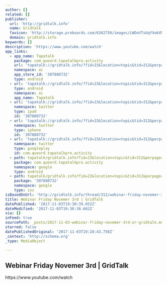 ```yaml
---
author: []
related: []
publisher:
  url: 'http://gridtalk.info'
  name: Gridtalk
  favicon: 'http://storage.proboards.com/6362750/images/LWDoVTsUqYVwkXMNmswQ.ico'
  domain: gridtalk.info
keywords: []
description: 'https://www.youtube.com/watch'
app_links:
  - app_name: Tapatalk
    package: com.quoord.tapatalkpro.activity
    url: 'tapatalk://gridtalk.info/?fid=23&location=topic&tid=312&perpage=15&page=1'
    namespace: ai
    app_store_id: '307880732'
    type: android
  - url: 'tapatalk://gridtalk.info/?fid=23&location=topic&tid=312&perpage=15&page=1'
    type: android
    namespace: ai
    app_name: Tapatalk
  - url: 'tapatalk://gridtalk.info/?fid=23&location=topic&tid=312&perpage=15&page=1'
    namespace: twitter
    type: ipad
    id: '307880732'
  - url: 'tapatalk://gridtalk.info/?fid=23&location=topic&tid=312&perpage=15&page=1'
    namespace: twitter
    type: iphone
    id: '307880732'
  - url: 'tapatalk://gridtalk.info/?fid=23&location=topic&tid=312&perpage=15&page=1'
    namespace: twitter
    type: googleplay
    id: com.quoord.tapatalkpro.activity
  - path: tapatalk/gridtalk.info?fid=23&location=topic&tid=312&perpage=15&page=1
    package: com.quoord.tapatalkpro.activity
    namespace: google
    type: android
  - path: tapatalk/gridtalk.info?fid=23&location=topic&tid=312&perpage=15&page=1
    package: '307880732'
    namespace: google
    type: ios
isBasedOnUrl: 'http://gridtalk.info/thread/312/webinar-friday-novemer-3rd'
title: Webinar Friday Novemer 3rd | GridTalk
datePublished: '2017-11-03T19:30:39.052Z'
dateModified: '2017-11-03T19:30:38.602Z'
via: {}
inFeed: true
sourcePath: _posts/2017-11-03-webinar-friday-novemer-3rd-or-gridtalk.md
starred: false
datePublishedOriginal: '2017-11-03T19:28:43.758Z'
_context: 'http://schema.org'
_type: MediaObject

---
```

<article style=""><h1>Webinar Friday Novemer 3rd | GridTalk</h1><p>https://www.youtube.com/watch</p></article>